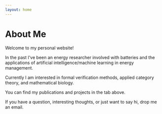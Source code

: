```yaml
---
layout: home
---
```

# About Me

Welcome to my personal website!

In the past I've been an energy researcher involved with batteries and the applications of
artificial intelligence/machine learning in energy management.

Currently I am interested in formal verification methods, applied category theory, and mathematical biology.

You can find my publications and projects in the tab above.

If you have a question, interesting thoughts, or just want to say hi, drop
me an email.
